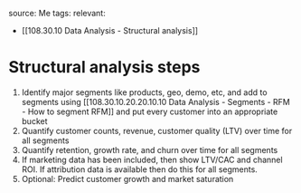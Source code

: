 source: Me
tags: 
relevant: 
- [[108.30.10 Data Analysis - Structural analysis]]

# Structural analysis steps

1. Identify major segments like products, geo, demo, etc, and add to segments using [[108.30.10.20.20.10.10 Data Analysis - Segments - RFM - How to segment RFM]] and put every customer into an appropriate bucket
2. Quantify customer counts, revenue, customer quality (LTV) over time for all segments
3. Quantify retention, growth rate, and churn over time for all segments
4. If marketing data has been included, then show LTV/CAC and channel ROI. If attribution data is available then do this for all segments.
5. Optional: Predict customer growth and market saturation